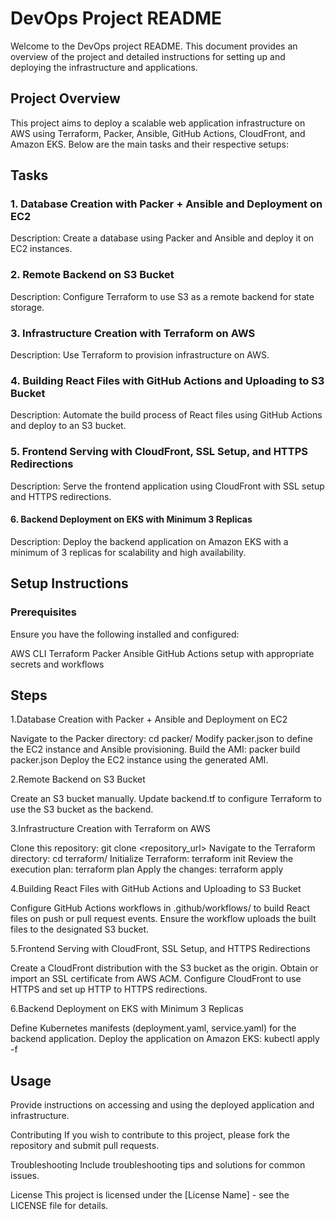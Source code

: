 # DevOps Project README

Welcome to the DevOps project README. This document provides an overview of the project and detailed instructions for setting up and deploying the infrastructure and applications.

## Project Overview
This project aims to deploy a scalable web application infrastructure on AWS using Terraform, Packer, Ansible, GitHub Actions, CloudFront, and Amazon EKS. Below are the main tasks and their respective setups:

## Tasks
### 1. Database Creation with Packer + Ansible and Deployment on EC2
Description: Create a database using Packer and Ansible and deploy it on EC2 instances.

### 2. Remote Backend on S3 Bucket
Description: Configure Terraform to use S3 as a remote backend for state storage.

### 3. Infrastructure Creation with Terraform on AWS
Description: Use Terraform to provision infrastructure on AWS.

### 4. Building React Files with GitHub Actions and Uploading to S3 Bucket
Description: Automate the build process of React files using GitHub Actions and deploy to an S3 bucket.

### 5. Frontend Serving with CloudFront, SSL Setup, and HTTPS Redirections
Description: Serve the frontend application using CloudFront with SSL setup and HTTPS redirections.

#### 6. Backend Deployment on EKS with Minimum 3 Replicas
Description: Deploy the backend application on Amazon EKS with a minimum of 3 replicas for scalability and high availability.

## Setup Instructions

### Prerequisites
Ensure you have the following installed and configured:

AWS CLI
Terraform
Packer
Ansible
GitHub Actions setup with appropriate secrets and workflows

## Steps

1.Database Creation with Packer + Ansible and Deployment on EC2

Navigate to the Packer directory: cd packer/
Modify packer.json to define the EC2 instance and Ansible provisioning.
Build the AMI: packer build packer.json
Deploy the EC2 instance using the generated AMI.

2.Remote Backend on S3 Bucket

Create an S3 bucket manually.
Update backend.tf to configure Terraform to use the S3 bucket as the backend.


3.Infrastructure Creation with Terraform on AWS

Clone this repository: git clone <repository_url>
Navigate to the Terraform directory: cd terraform/
Initialize Terraform: terraform init
Review the execution plan: terraform plan
Apply the changes: terraform apply


4.Building React Files with GitHub Actions and Uploading to S3 Bucket

Configure GitHub Actions workflows in .github/workflows/ to build React files on push or pull request events.
Ensure the workflow uploads the built files to the designated S3 bucket.

5.Frontend Serving with CloudFront, SSL Setup, and HTTPS Redirections

Create a CloudFront distribution with the S3 bucket as the origin.
Obtain or import an SSL certificate from AWS ACM.
Configure CloudFront to use HTTPS and set up HTTP to HTTPS redirections.

6.Backend Deployment on EKS with Minimum 3 Replicas

Define Kubernetes manifests (deployment.yaml, service.yaml) for the backend application.
Deploy the application on Amazon EKS: kubectl apply -f <manifests>

## Usage
Provide instructions on accessing and using the deployed application and infrastructure.

Contributing
If you wish to contribute to this project, please fork the repository and submit pull requests.

Troubleshooting
Include troubleshooting tips and solutions for common issues.

License
This project is licensed under the [License Name] - see the LICENSE file for details.
